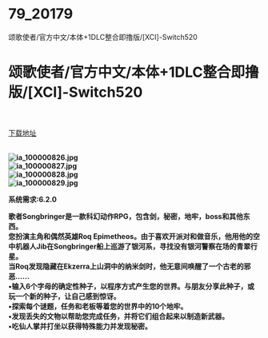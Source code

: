 # 79_20179
颂歌使者/官方中文/本体+1DLC整合即撸版/[XCI]-Switch520
# 颂歌使者/官方中文/本体+1DLC整合即撸版/[XCI]-Switch520
 <br/></br>
[下载地址](https://www.switch520.cc/article/20179 "下载地址")
<br/></br>

<p><strong><img title="ia_100000826.jpg" src="https://www.switch520.cc/muke_img/2021_07_13_55be0fcae97f6.jpg" alt="ia_100000826.jpg"></strong><br>
<strong><img title="ia_100000827.jpg" src="https://www.switch520.cc/muke_img/2021_07_13_1d06f8dc661ce.jpg" alt="ia_100000827.jpg"></strong><br>
<strong><img title="ia_100000828.jpg" src="https://www.switch520.cc/muke_img/2021_07_13_7a5f2158dfd05.jpg" alt="ia_100000828.jpg"></strong><br>
<strong><img title="ia_100000829.jpg" src="https://www.switch520.cc/muke_img/2021_07_13_5a8d4d5e56305.jpg" alt="ia_100000829.jpg">&nbsp;</strong></p>
<p><strong>系统需求:6.2.0</strong></p>
<p><strong>歌者Songbringer是一款科幻动作RPG，包含剑，秘密，地牢，boss和其他东西。</strong><br>
<strong>您扮演主角和偶然英雄Roq Epimetheos。由于喜欢开派对和做音乐，他用他的空中机器人Jib在Songbringer船上巡游了银河系，寻找没有银河警察在场的青翠行星。</strong><br>
<strong>当Roq发现隐藏在Ekzerra上山洞中的纳米剑时，他无意间唤醒了一个古老的邪恶……</strong><br>
<strong>•输入6个字母的确定性种子，以程序方式产生您的世界。与朋友分享此种子，或玩一个新的种子，让自己感到惊讶。</strong><br>
<strong>•探索每个谜题，任务和老板等着您的世界中的10个地牢。</strong><br>
<strong>•发现丢失的文物以帮助您完成任务，并将它们组合起来以制造新武器。</strong><br>
<strong>•吃仙人掌并打坐以获得特殊能力并发现秘密。</strong></p>

